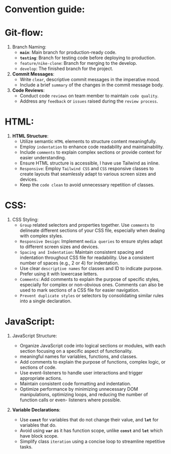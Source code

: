 # Convention guide:

# Git-flow:

1. Branch Naming:
    - **`main`**: Main branch for production-ready code.
    - **`testing`**: Branch for testing code before deploying to production.
    - `feature/nike-clone`: Branch for merging to the develop.
    - `develop`: The finished branch for the project.
2. **Commit Messages**:
    - Write `clear`, descriptive commit messages in the imperative mood.
    - Include a brief `summary` of the changes in the commit message body.
3. **Code Reviews**:
    - Conduct code `reviews` on team member to maintain `code quality`.
    - Address any `feedback` or `issues` raised during the `review process`.

# HTML:

1. **HTML Structure**:
    - Utilize semantic `HTML` elements to structure content meaningfully.
    - Employ `indentation` to enhance code readability and maintainability.
    - Include `comments` to explain complex sections or provide context for easier understanding.
    - Ensure HTML structure is accessible, I have use Tailwind as inline.
    - `Responsive`:  Employ `Tailwind CSS` and `CSS` responsive classes to create layouts that seamlessly adapt to various screen sizes and devices.
    - Keep the `code clean` to avoid unnecessary repetition of classes.

# CSS:

1. CSS Styling:
    - `Group` related selectors and properties together. Use `comments` to delineate different sections of your CSS file, especially when dealing with complex styles.
    - `Responsive Design`: Implement `media queries` to ensure styles adapt to different screen sizes and devices.
    - `Spacing and Indentation`: Maintain consistent spacing and indentation throughout CSS file for readability. Use a consistent number of spaces (e.g., 2 or 4) for indentation.
    - Use clear `descriptive names` for classes and ID to indicate  purpose. Prefer using it with lowercase letters.
    - `Comments`: Add comments to explain the purpose of specific styles, especially for complex or non-obvious ones. Comments can also be used to mark sections of a CSS file for easier navigation.
    - `Prevent duplicate styles` or selectors by consolidating similar rules into a single declaration.

# JavaScript:

1. JavaScript Structure:
    - Organize JavaScript code into logical sections or modules, with each section focusing on a specific aspect of functionality.
    - meaningful names for variables, functions, and classes.
    - Add comments to explain the purpose of functions, complex logic, or sections of code.
    - Use event-listeners to handle user interactions and trigger appropriate actions.
    - Maintain consistent code formatting and indentation.
    - Optimize performance by minimizing unnecessary DOM manipulations, optimizing loops, and reducing the number of function calls or even- listeners where possible.
    
2. **Variable Declarations**:
    - Use **`const`** for variables that do not change their value, and **`let`** for variables that do.
    - Avoid using **`var`** as it has function scope, unlike **`const`** and **`let`** which have block scope.
    - Simplify class `iteration` using a concise loop to streamline repetitive tasks.